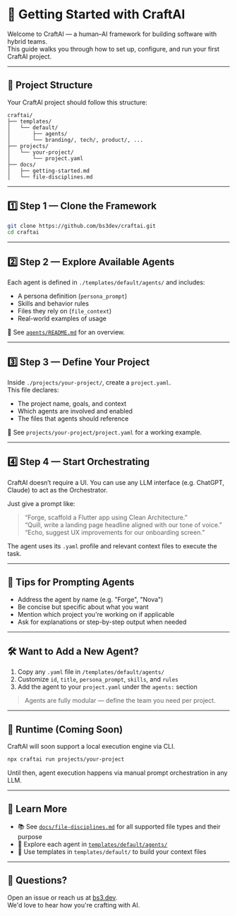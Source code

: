 # 🚀 Getting Started with CraftAI

Welcome to CraftAI — a human–AI framework for building software with hybrid teams.  
This guide walks you through how to set up, configure, and run your first CraftAI project.

---

## 📁 Project Structure

Your CraftAI project should follow this structure:

```
craftai/
├── templates/
│   └── default/
│       ├── agents/
│       └── branding/, tech/, product/, ...
├── projects/
│   └── your-project/
│       └── project.yaml
├── docs/
│   ├── getting-started.md
│   └── file-disciplines.md
```

---

## 1️⃣ Step 1 — Clone the Framework

```bash
git clone https://github.com/bs3dev/craftai.git
cd craftai
```

---

## 2️⃣ Step 2 — Explore Available Agents

Each agent is defined in `./templates/default/agents/` and includes:

- A persona definition (`persona_prompt`)
- Skills and behavior rules
- Files they rely on (`file_context`)
- Real-world examples of usage

📄 See [`agents/README.md`](../templates/default/agents/README.md) for an overview.

---

## 3️⃣ Step 3 — Define Your Project

Inside `./projects/your-project/`, create a `project.yaml`.  
This file declares:

- The project name, goals, and context
- Which agents are involved and enabled
- The files that agents should reference

📁 See `projects/your-project/project.yaml` for a working example.

---

## 4️⃣ Step 4 — Start Orchestrating

CraftAI doesn’t require a UI. You can use any LLM interface (e.g. ChatGPT, Claude) to act as the Orchestrator.

Just give a prompt like:

> “Forge, scaffold a Flutter app using Clean Architecture.”  
> “Quill, write a landing page headline aligned with our tone of voice.”  
> “Echo, suggest UX improvements for our onboarding screen.”

The agent uses its `.yaml` profile and relevant context files to execute the task.

---

## 🧠 Tips for Prompting Agents

- Address the agent by name (e.g. "Forge", "Nova")
- Be concise but specific about what you want
- Mention which project you're working on if applicable
- Ask for explanations or step-by-step output when needed

---

## 🛠 Want to Add a New Agent?

1. Copy any `.yaml` file in `/templates/default/agents/`
2. Customize `id`, `title`, `persona_prompt`, `skills`, and `rules`
3. Add the agent to your `project.yaml` under the `agents:` section

> Agents are fully modular — define the team you need per project.

---

## 🧪 Runtime (Coming Soon)

CraftAI will soon support a local execution engine via CLI.

```bash
npx craftai run projects/your-project
```

Until then, agent execution happens via manual prompt orchestration in any LLM.

---

## 🧭 Learn More

- 📚 See [`docs/file-disciplines.md`](./file-disciplines.md) for all supported file types and their purpose  
- 📄 Explore each agent in [`templates/default/agents/`](../templates/default/agents/)  
- 🧰 Use templates in `templates/default/` to build your context files

---

## 💬 Questions?

Open an issue or reach us at [bs3.dev](https://bs3.dev).  
We'd love to hear how you're crafting with AI.
